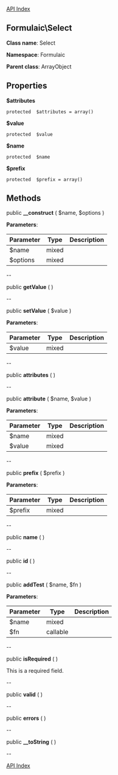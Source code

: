 [API Index](ApiIndex.md)


Formulaic\Select
---------------


**Class name**: Select

**Namespace**: Formulaic


**Parent class**: ArrayObject





    

    





Properties
----------


**$attributes**





    protected  $attributes = array()






**$value**





    protected  $value






**$name**





    protected  $name






**$prefix**





    protected  $prefix = array()






Methods
-------


public **__construct** ( $name, $options )











**Parameters**:

| Parameter | Type | Description |
|-----------|------|-------------|
| $name | mixed |  |
| $options | mixed |  |

--

public **getValue** (  )











--

public **setValue** ( $value )











**Parameters**:

| Parameter | Type | Description |
|-----------|------|-------------|
| $value | mixed |  |

--

public **attributes** (  )











--

public **attribute** ( $name, $value )











**Parameters**:

| Parameter | Type | Description |
|-----------|------|-------------|
| $name | mixed |  |
| $value | mixed |  |

--

public **prefix** ( $prefix )











**Parameters**:

| Parameter | Type | Description |
|-----------|------|-------------|
| $prefix | mixed |  |

--

public **name** (  )











--

public **id** (  )











--

public **addTest** ( $name,  $fn )











**Parameters**:

| Parameter | Type | Description |
|-----------|------|-------------|
| $name | mixed |  |
| $fn | callable |  |

--

public **isRequired** (  )


This is a required field.








--

public **valid** (  )











--

public **errors** (  )











--

public **__toString** (  )











--

[API Index](ApiIndex.md)
